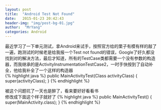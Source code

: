 ```yaml
---
layout: post
title:  "Android Test Not Found"
date:   2015-01-23 20:42:43
header-img: "img/post-bg-01.jpg"
author:  "MrYang"
categories: Android
---
```

最近学习了一下单元测试，拿Android来试手，按照官方给的栗子有模有样的敲了一遍，跑测试的时候老是给我报一个Test not found的错误，Google了好久都没找到对的解决方法，最后才知道，所有的TestCase类都需要一个没有参数的构造器，而我继承的是ActivityInstrumentationTestCase2，一时手快按到了自动补全，他给我补全了一个这样的构造器  
{% highlight java %}
public MainActivityTest(Class<MainActivity> activityClass) {
  super(activityClass);
}
{% endhighlight %}

被这个问题坑了一天也是醉了，看来要好好看看书  
修改成下面这个样子就好了
{% highlight java %}
public MainActivityTest() {
  super(MainActivity.class);
}
{% endhighlight %}
